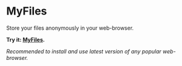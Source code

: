 # MyFiles
Store your files anonymously in your web-browser.

__Try it: [MyFiles](https://devnullsans.github.io/MyFiles).__

_Recommended to install and use latest version of any popular web-browser._


